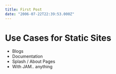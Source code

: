 ```yaml
---
title: First Post
date: "2006-07-22T22:39:53.000Z"
---
```


# Use Cases for Static Sites
* Blogs
* Documentation
* Splash / About Pages
* With JAM.. anything
